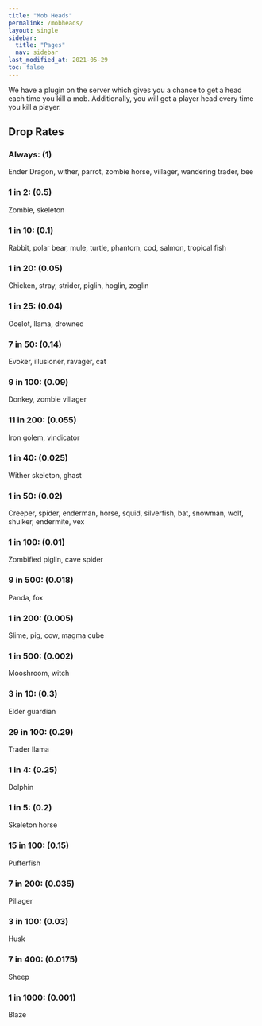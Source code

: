 ```yaml
---
title: "Mob Heads"
permalink: /mobheads/
layout: single
sidebar:
  title: "Pages"
  nav: sidebar
last_modified_at: 2021-05-29
toc: false
---
```


We have a plugin on the server which gives you a chance to get a head each time you kill a mob. Additionally, you will get a player head every time you kill a player.

## Drop Rates

### Always: (1)
Ender Dragon, wither, parrot, zombie horse, villager, wandering trader, bee
### 1 in 2: (0.5)
Zombie, skeleton
### 1 in 10: (0.1)
Rabbit, polar bear, mule, turtle, phantom, cod, salmon, tropical fish
### 1 in 20: (0.05)
Chicken, stray, strider, piglin, hoglin, zoglin
### 1 in 25: (0.04)
Ocelot, llama, drowned
### 7 in 50: (0.14)
Evoker, illusioner, ravager, cat
### 9 in 100: (0.09)
Donkey, zombie villager
### 11 in 200: (0.055)
Iron golem, vindicator
### 1 in 40: (0.025)
Wither skeleton, ghast
### 1 in 50: (0.02)
Creeper, spider, enderman, horse, squid, silverfish, bat, snowman, wolf, shulker, endermite, vex
### 1 in 100: (0.01)
Zombified piglin, cave spider
### 9 in 500: (0.018)
Panda, fox
### 1 in 200: (0.005)
Slime, pig, cow, magma cube
### 1 in 500: (0.002)
Mooshroom, witch
### 3 in 10: (0.3)
Elder guardian
### 29 in 100: (0.29)
Trader llama
### 1 in 4: (0.25)
Dolphin
### 1 in 5: (0.2)
Skeleton horse
### 15 in 100: (0.15)
Pufferfish
### 7 in 200: (0.035)
Pillager
### 3 in 100: (0.03)
Husk
### 7 in 400: (0.0175)
Sheep
### 1 in 1000: (0.001)
Blaze
